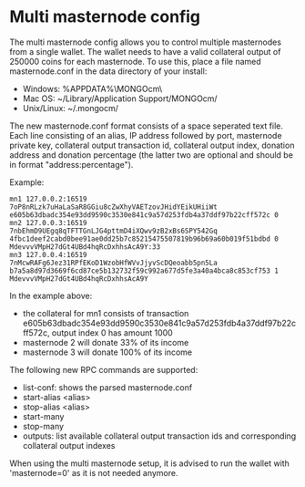 Multi masternode config
=======================

The multi masternode config allows you to control multiple masternodes from a single wallet. The wallet needs to have a valid collateral output of 250000 coins for each masternode. To use this, place a file named masternode.conf in the data directory of your install:
 * Windows: %APPDATA%\MONGOcm\
 * Mac OS: ~/Library/Application Support/MONGOcm/
 * Unix/Linux: ~/.mongocm/

The new masternode.conf format consists of a space seperated text file. Each line consisting of an alias, IP address followed by port, masternode private key, collateral output transaction id, collateral output index, donation address and donation percentage (the latter two are optional and should be in format "address:percentage").

Example:
```
mn1 127.0.0.2:16519 7oP8nRLzk7uHaLaSaR8GGiu8cZwXhyVAETzovJHidYEikUHiiWt e605b63dbadc354e93dd9590c3530e841c9a57d253fdb4a37ddf97b22cff572c 0
mn2 127.0.0.3:16519 7nbEhmD9UEgq8qTFTTGnLJG4pttmD4iXQwv9zB2xBs6SPY542Gq 4fbc1deef2cabd0bee91ae0dd25b7c85215475507819b96b69a60b019f51bdbd 0 MdevvvVMpH27dGt4UBd4hqRcDxhhsAcA9Y:33
mn3 127.0.0.4:16519 7nMcwRAFg6Jez31RPfEKoD1WzobHfWVvJjyvScDQeoabb5pn5La b7a5a8d97d3669f6cd87ce5b132732f59c992a677d5fe3a40a4bca8c853cf753 1 MdevvvVMpH27dGt4UBd4hqRcDxhhsAcA9Y
```

In the example above:
* the collateral for mn1 consists of transaction e605b63dbadc354e93dd9590c3530e841c9a57d253fdb4a37ddf97b22cff572c, output index 0 has amount 1000
* masternode 2 will donate 33% of its income
* masternode 3 will donate 100% of its income


The following new RPC commands are supported:
* list-conf: shows the parsed masternode.conf
* start-alias \<alias\>
* stop-alias \<alias\>
* start-many
* stop-many
* outputs: list available collateral output transaction ids and corresponding collateral output indexes

When using the multi masternode setup, it is advised to run the wallet with 'masternode=0' as it is not needed anymore.
